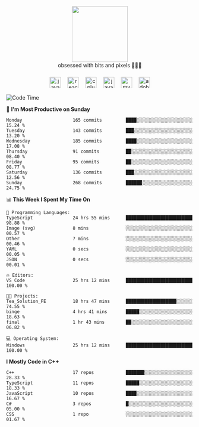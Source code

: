 


  <div align="center">
    
   <img src = "https://i.postimg.cc/W1R4TF4j/d6kpuve-c97567cf-518b-4b86-a271-5c89d88d22f7.gif"  width=150px height=150px />
 </div>

<div align="center">
  obsessed with bits and pixels 🧑‍💻🎨
</div>

  ###
<div align="center">
 <img src="https://cdn.jsdelivr.net/gh/devicons/devicon/icons/javascript/javascript-original.svg" height="30" alt="javascript logo"  />
  <img width="10" />
  <img src="https://cdn.jsdelivr.net/gh/devicons/devicon/icons/react/react-original.svg" height="30" alt="react logo"  />
  <img width="10" />
   <!--<img src="https://cdn.jsdelivr.net/gh/devicons/devicon/icons/nodejs/nodejs-original.svg" height="30" alt="nodejs logo"  />
  <img width="10" />
 <img src="https://cdn.jsdelivr.net/gh/devicons/devicon/icons/flutter/flutter-original.svg" height="30" alt="flutter logo"  />
 <img width="10" />-->
  <img src="https://cdn.jsdelivr.net/gh/devicons/devicon/icons/cplusplus/cplusplus-original.svg" height="30" alt="cpluplus logo"  />
  <img width="10" />
  <img src="https://cdn.jsdelivr.net/gh/devicons/devicon/icons/java/java-original.svg" height="30" alt="java logo"  />
  <img width="10" />
  <img src="https://skillicons.dev/icons?i=mysql" height="30" alt="mysql logo"  />
  <img width="10" />
  <img src="https://skillicons.dev/icons?i=pr" height="30" alt="adobepremierepro logo"  />
</div>

<!--START_SECTION:waka-->
![Code Time](http://img.shields.io/badge/Code%20Time-1%2C264%20hrs%204%20mins-blue)

📅 **I'm Most Productive on Sunday** 

```text
Monday                   165 commits         ████░░░░░░░░░░░░░░░░░░░░░   15.24 % 
Tuesday                  143 commits         ███░░░░░░░░░░░░░░░░░░░░░░   13.20 % 
Wednesday                185 commits         ████░░░░░░░░░░░░░░░░░░░░░   17.08 % 
Thursday                 91 commits          ██░░░░░░░░░░░░░░░░░░░░░░░   08.40 % 
Friday                   95 commits          ██░░░░░░░░░░░░░░░░░░░░░░░   08.77 % 
Saturday                 136 commits         ███░░░░░░░░░░░░░░░░░░░░░░   12.56 % 
Sunday                   268 commits         ██████░░░░░░░░░░░░░░░░░░░   24.75 % 
```


📊 **This Week I Spent My Time On** 

```text
💬 Programming Languages: 
TypeScript               24 hrs 55 mins      █████████████████████████   98.88 % 
Image (svg)              8 mins              ░░░░░░░░░░░░░░░░░░░░░░░░░   00.57 % 
Other                    7 mins              ░░░░░░░░░░░░░░░░░░░░░░░░░   00.46 % 
YAML                     0 secs              ░░░░░░░░░░░░░░░░░░░░░░░░░   00.05 % 
JSON                     0 secs              ░░░░░░░░░░░░░░░░░░░░░░░░░   00.01 % 

🔥 Editors: 
VS Code                  25 hrs 12 mins      █████████████████████████   100.00 % 

🐱‍💻 Projects: 
Tea_Solution_FE          18 hrs 47 mins      ███████████████████░░░░░░   74.55 % 
binge                    4 hrs 41 mins       █████░░░░░░░░░░░░░░░░░░░░   18.63 % 
final                    1 hr 43 mins        ██░░░░░░░░░░░░░░░░░░░░░░░   06.82 % 

💻 Operating System: 
Windows                  25 hrs 12 mins      █████████████████████████   100.00 % 
```

**I Mostly Code in C++** 

```text
C++                      17 repos            ███████░░░░░░░░░░░░░░░░░░   28.33 % 
TypeScript               11 repos            █████░░░░░░░░░░░░░░░░░░░░   18.33 % 
JavaScript               10 repos            ████░░░░░░░░░░░░░░░░░░░░░   16.67 % 
C#                       3 repos             █░░░░░░░░░░░░░░░░░░░░░░░░   05.00 % 
CSS                      1 repo              ░░░░░░░░░░░░░░░░░░░░░░░░░   01.67 % 
```




<!--END_SECTION:waka-->
